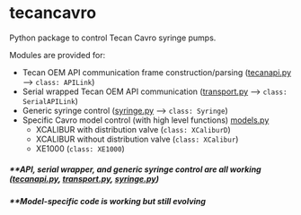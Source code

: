 # tecancavro

Python package to control Tecan Cavro syringe pumps.

Modules are provided for:

- Tecan OEM API communication frame construction/parsing ([tecanapi.py](https://github.com/benpruitt/tecancavro/blob/master/tecancavro/tecanapi.py) --> `class: APILink`)<br>
- Serial wrapped Tecan OEM API communication ([transport.py](https://github.com/benpruitt/tecancavro/blob/master/tecancavro/tecanapi.py) --> `class: SerialAPILink`)<br>
- Generic syringe control ([syringe.py](https://github.com/benpruitt/tecancavro/blob/master/tecancavro/syringe.py) --> `class: Syringe`)<br>
- Specific Cavro model control (with high level functions) [models.py](https://github.com/benpruitt/tecancavro/blob/master/tecancavro/models.py)<br>
  - XCALIBUR with distribution valve (`class: XCaliburD`)
  - XCALIBUR without distribution valve (`class: XCalibur`)
  - XE1000 (`class: XE1000`)

##### **API, serial wrapper, and generic syringe control are all working ([tecanapi.py](https://github.com/benpruitt/tecancavro/blob/master/tecancavro/tecanapi.py), [transport.py](https://github.com/benpruitt/tecancavro/blob/master/tecancavro/tecanapi.py), [syringe.py](https://github.com/benpruitt/tecancavro/blob/master/tecancavro/syringe.py)) 
##### **Model-specific code is working but still evolving

